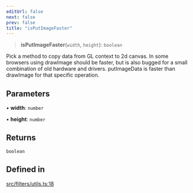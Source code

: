 ```yaml
---
editUrl: false
next: false
prev: false
title: "isPutImageFaster"
---
```


> **isPutImageFaster**(`width`, `height`): `boolean`

Pick a method to copy data from GL context to 2d canvas.  In some browsers using
drawImage should be faster, but is also bugged for a small combination of old hardware
and drivers.
putImageData is faster than drawImage for that specific operation.

## Parameters

• **width**: `number`

• **height**: `number`

## Returns

`boolean`

## Defined in

[src/filters/utils.ts:18](https://github.com/fabricjs/fabric.js/blob/c093e29e73123dafcfa091ff4d5e04e690bb796e/src/filters/utils.ts#L18)
